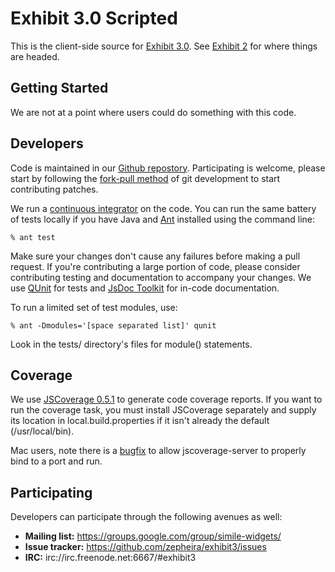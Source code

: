 Exhibit 3.0 Scripted
====================

This is the client-side source for [Exhibit 3.0][1].  See [Exhibit 2][2] for
where things are headed.

Getting Started
---------------

We are not at a point where users could do something with this code.

Developers
----------

Code is maintained in our [Github repostory][3].  Participating is welcome,
please start by following the [fork-pull method][6] of git development to start
contributing patches.

We run a [continuous integrator][4] on the code.  You can run the same
battery of tests locally if you have Java and [Ant][5] installed using
the command line:

```
% ant test
```

Make sure your changes don't cause any failures before making a pull
request.  If you're contributing a large portion of code, please consider
contributing testing and documentation to accompany your changes.  We use
[QUnit][7] for tests and [JsDoc Toolkit][8] for in-code documentation.

To run a limited set of test modules, use:

```
% ant -Dmodules='[space separated list]' qunit
```

Look in the tests/ directory's files for module() statements.

Coverage
--------

We use [JSCoverage 0.5.1][9] to generate code coverage reports.  If you want
to run the coverage task, you must install JSCoverage separately and
supply its location in local.build.properties if it isn't already the
default (/usr/local/bin).

Mac users, note there is a [bugfix][10] to allow jscoverage-server to
properly bind to a port and run.

Participating
-------------

Developers can participate through the following avenues as well:

 * **Mailing list:** https://groups.google.com/group/simile-widgets/
 * **Issue tracker:** https://github.com/zepheira/exhibit3/issues
 * **IRC:** irc://irc.freenode.net:6667/#exhibit3

[1]: http://simile-widgets.org/exhibit3/
[2]: http://simile-widgets.org/exhibit/
[3]: https://github.com/zepheira/exhibit3/
[4]: https://ci.zepheira.com/job/test_exhibit3/
[5]: http://ant.apache.org/
[6]: http://help.github.com/pull-requests/
[7]: http://docs.jquery.com/Qunit
[8]: https://code.google.com/p/jsdoc-toolkit/wiki/TagReference
[9]: http://siliconforks.com/jscoverage/
[10]: http://siliconforks.com/jscoverage/bugs/33